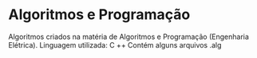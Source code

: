 # Algoritmos e Programação

Algoritmos criados na matéria de Algoritmos e Programação (Engenharia Elétrica). Linguagem utilizada: C ++
Contém alguns arquivos .alg
